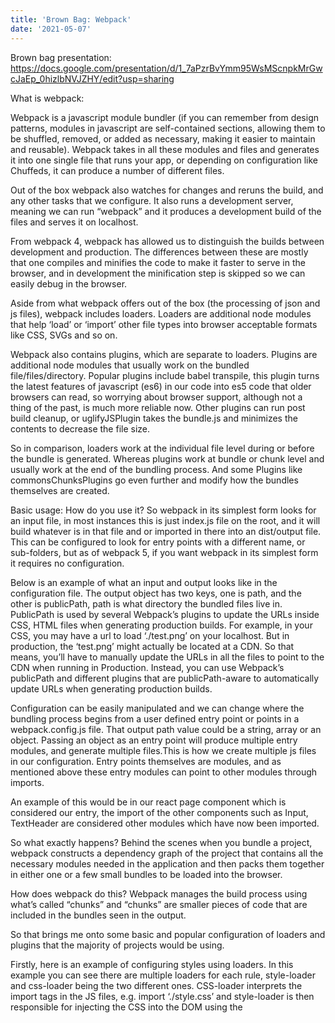 ```yaml
---
title: 'Brown Bag: Webpack'
date: '2021-05-07'
---
```


Brown bag presentation:
https://docs.google.com/presentation/d/1_7aPzrBvYmm95WsMScnpkMrGwcJaEp_0hizlbNVJZHY/edit?usp=sharing

What is webpack:

Webpack is a javascript module bundler (if you can remember from design patterns, modules in javascript are self-contained sections, allowing them to be shuffled, removed, or added as necessary, making it easier to maintain and reusable). Webpack takes in all these modules and files and generates it into one single file that runs your app, or depending on configuration like Chuffeds, it can produce a number of different files.

Out of the box webpack also watches for changes and reruns the build, and any other tasks that we configure. It also runs a development server, meaning we can run “webpack” and it produces a development build of the files and serves it on localhost.

From webpack 4, webpack has allowed us to distinguish the builds between development and production. The differences between these are mostly that one compiles and minifies the code to make it faster to serve in the browser, and in development the minification step is skipped so we can easily debug in the browser.

Aside from what webpack offers out of the box (the processing of json and js files), webpack includes loaders. Loaders are additional node modules that help ‘load’ or ‘import’ other file types into browser acceptable formats like CSS, SVGs and so on.

Webpack also contains plugins, which are separate to loaders. Plugins are additional node modules that usually work on the bundled file/files/directory. Popular plugins include babel transpile, this plugin turns the latest features of javascript (es6) in our code into es5 code that older browsers can read, so worrying about browser support, although not a thing of the past, is much more reliable now. Other plugins can run post build cleanup, or uglifyJSPlugin takes the bundle.js and minimizes the contents to decrease the file size.

So in comparison, loaders work at the individual file level during or before the bundle is generated. Whereas plugins work at bundle or chunk level and usually work at the end of the bundling process. And some Plugins like commonsChunksPlugins go even further and modify how the bundles themselves are created.

Basic usage:
How do you use it? So webpack in its simplest form looks for an input file, in most instances this is just index.js file on the root, and it will build whatever is in that file and or imported in there into an dist/output file. This can be configured to look for entry points with a different name, or sub-folders, but as of webpack 5, if you want webpack in its simplest form it requires no configuration.

Below is an example of what an input and output looks like in the configuration file. The output object has two keys, one is path, and the other is publicPath, path is what directory the bundled files live in. PublicPath is used by several Webpack’s plugins to update the URLs inside CSS, HTML files when generating production builds. 
For example, in your CSS, you may have a url to load ‘./test.png’ on your localhost. But in production, the ‘test.png’ might actually be located at a CDN. So that means, you’ll have to manually update the URLs in all the files to point to the CDN when running in Production.
Instead, you can use Webpack’s publicPath and different plugins that are publicPath-aware to automatically update URLs when generating production builds.

Configuration can be easily manipulated and we can change where the bundling process begins from a user defined entry point or points in a webpack.config.js file. That output path value could be a string, array or an object. Passing an object as an entry point will produce multiple entry modules, and generate multiple files.This is how we create multiple js files in our configuration. Entry points themselves are modules, and as mentioned above these entry modules can point to other modules through imports.

An example of this would be in our react page component which is considered our entry, the import of the other components such as Input, TextHeader are considered other modules which have now been imported.

So what exactly happens?
Behind the scenes when you bundle a project, webpack constructs a dependency graph of the project that contains all the necessary modules needed in the application and then packs them together in either one or a few small bundles to be loaded into the browser.

How does webpack do this?
Webpack manages the build process using what’s called “chunks” and “chunks” are smaller pieces of code that are included in the bundles seen in the output.

So that brings me onto some basic and popular configuration of loaders and plugins that the majority of projects would be using.

Firstly, here is an example of configuring styles using loaders. In this example you can see there are multiple loaders for each rule, style-loader and css-loader being the two different ones.
CSS-loader interprets the import tags in the JS files, e.g. import ‘./style.css’ and style-loader is then responsible for injecting the CSS into the DOM using the <style> tags in the html file.

In webpack, the order of the loaders matters and if it’s reversed, it will execute the loaders in the wrong order, and as an example with these two style loaders, if it were to be reversed we would be inserting an empty style file into the DOM.

Other popular loaders for styles would include sass-loader, which as explained by the name interprets the sass styles and compiles it into css to make it readable for the DOM.

This next example makes Babel peprocess all of our react/jsx files. In webpack you use regex to find suitable files that you want to access to either build/create an entry point for.

As mentioned earlier, babel is used for transpiling our code for backwards compatibility to support older browsers.
Babel also creates a source map, a source map takes the transformed code and maps you back to the original code, enabling the browser to reconstruct the original source and present the reconstructed original in the debugger.

Plugins as mentioned before are tools that are run after the bundling process has completed, such as extra optimizations or asset management, in this example the HTML webpack plugin is another popular plugin that has the job of automatically creating a HTML file, and adding the output JS bundle path, so javascript is ready to be served.

Using webpack in development, as mentioned earlier, webpack introduced the differentiation of the environment of building code, this is known as “modes” and was introduced in webpack 4. We can manually set the environment in the command we use, or it will automatically default to production build.

The benefits of having these two modes is because development build will
Build quickly
Less optimized than production (e.g. the minification)
Does not remove comments
Provides more detailed error messages and suggestions (for example encountering error messages such as “p” is not defined, can be seen in production console errors, but in development this would have far more information, what exactly is undefined and the stack trace.
Overall with those past two reasons, it allows for a better debugging experience.

Production build:
Production mode is slower to build since it generates a more optimized bundle, the resulting javascript file is smaller in size as it removes many things that are not needed in production. It performs tree shaking (as mentioned before) anything that isn’t imported will get removed in this optimized build.

Next I’m going to do a small dive into the differences of webpack vs gulp.
Between these two there are lots of similarities in what packages like gulp and Webpack can do, but the main difference is that those are known as task runners, while webpack was born as a module bundler.

Why gulp is popular:

Gulp has been popular and widely used so is very stable. With its popularity came a big library of plugins, such as browserify for hot reloading.
It can be argued that gulp and browserify are much easier to learn and use.

These are all the things necessary for a dev environment, and webpack has them all together and as of version 4, webpack no longer requires a configuration file. So the last point of gulp being easier to learn may now be redundant.
Using gulp, you would have to have multiple other packages in order to achieve the same level of development productivity.
And so that now leads me to why webpack has become more popular.

This is because its a more focused tool, you specify an entry point to your app (it could even be an HTML file with script tags) and webpack analyzes the files and bundles all you need to run the app in a single JavaScript output file (or in more files if you use code splitting)
Detects code that is unused and excludes it during build, mentioned earlier as tree shaking
Serializes the code and only loads it when necessary
Monitor file alterations (reloading during development, not only does it monitor for changes but it also can differentiate between reloading everything, or only reloading the component that has been changed on the page, aka hot module reloading)
Can transpile code
Starts a web server
Makes it easy to import different types of files, images/css etc
A lot of functionality comes out of the box (so basic configuration has already been done for you)

Next, we get to how we can improve our current configuration of webpack.
There are number of ways we can improve our build, plugins such as url-loader can turn our small png files into data uris, turning the images into data uris [benefits of data uri]
A little tidbit from Ben is also that we could look at changing up some of the plugins we do use, babel being one of them. Babel as mentioned transpiles the code, but new plugins have become available such as SWC which also transpiles the code but quicker.

Aside from improvements to plugins we can use, upgrading from our current version of webpack 3 to webpack 5 has vast improvements.

Why we should upgrade:
Improve build performance with persistent caching (instead of building app over and over, only changed parts will be built, whilst reusing the unchanged ones from the cache) and long term caching
Improve bundle size with better tree shaking and code generation
Improve compatibility with the web platform
Prepare for future features by introducing breaking changes now (future proofing our webpack configuration)

Finally here are some of the blockers to upgrade our plugins and webpack.
Currently we are on webpack v3, which requires node v6 or higher, using webpack 4 requires an additional package called webpack-cli, we may need to also update other plugin packages.
Previously we had a blocker of node version in upgrading our webpack from v3 to v5, however this has since been updated by Ben.

At the moment we have a few blockers with plugins, so we will need to upgrade or find alternative plugins, as webpack 5 removes all deprecated features, including plugins that have been removed, some of them that we use are
UglifyJSPlugin
CommonsChunkPlugin
NamedModulesPlugin
NoEmitOnErrorsPlugin

Some of these are because it comes built into webpack now, so they are to be moved from the plugin array to the optimization object.


